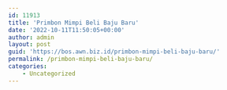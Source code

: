 ```yaml
---
id: 11913
title: 'Primbon Mimpi Beli Baju Baru'
date: '2022-10-11T11:50:05+00:00'
author: admin
layout: post
guid: 'https://bos.awn.biz.id/primbon-mimpi-beli-baju-baru/'
permalink: /primbon-mimpi-beli-baju-baru/
categories:
    - Uncategorized
---
```



